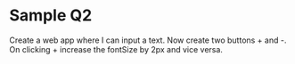 # Sample Q2

Create a web app where I can input a text. Now create two buttons + and -. On clicking + increase the fontSize by 2px and vice versa.
